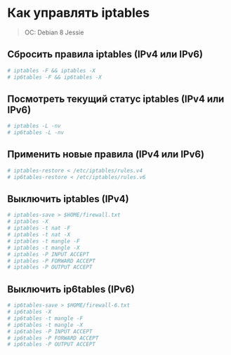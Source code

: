 # Как управлять iptables

> OC: Debian 8 Jessie

## Сбросить правила iptables (IPv4 или IPv6)

```bash
# iptables -F && iptables -X
# ip6tables -F && ip6tables -X
```

## Посмотреть текущий статус iptables (IPv4 или IPv6)

```bash
# iptables -L -nv
# ip6tables -L -nv
```

## Применить новые правила (IPv4 или IPv6)

```bash
# iptables-restore < /etc/iptables/rules.v4
# ip6tables-restore < /etc/iptables/rules.v6
```

## Выключить iptables (IPv4)

```bash
# iptables-save > $HOME/firewall.txt
# iptables -X
# iptables -t nat -F
# iptables -t nat -X
# iptables -t mangle -F
# iptables -t mangle -X
# iptables -P INPUT ACCEPT
# iptables -P FORWARD ACCEPT
# iptables -P OUTPUT ACCEPT
```

## Выключить ip6tables (IPv6)

```bash
# ip6tables-save > $HOME/firewall-6.txt
# ip6tables -X
# ip6tables -t mangle -F
# ip6tables -t mangle -X
# ip6tables -P INPUT ACCEPT
# ip6tables -P FORWARD ACCEPT
# ip6tables -P OUTPUT ACCEPT
```